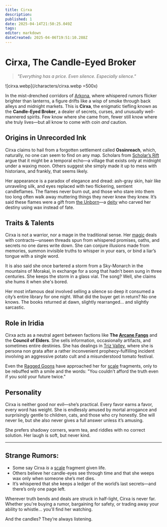 ```yaml
---
title: Cirxa
description: 
published: 1
date: 2025-04-14T21:50:25.049Z
tags: 
editor: markdown
dateCreated: 2025-04-06T19:51:10.288Z
---
```


# Cirxa, The Candle-Eyed Broker

> *"Everything has a price. Even silence. Especially silence."*

![cirxa.webp](/characters/cirxa.webp =500x)

In the mist-drenched corridors of [Arkona](/geography/settlement/city/arkona.md), where whispered rumors flicker brighter than lanterns, a figure drifts like a wisp of smoke through back alleys and midnight markets. This is **Cirxa**, the enigmatic tiefling known as the **Candle-Eyed Broker**, a dealer of secrets, curses, and unusually well-mannered spirits. Few know where she came from, fewer still know where she truly lives—but all know to come with coin *and* caution.

## Origins in Unrecorded Ink

Cirxa claims to hail from a forgotten settlement called **Ossinreach**, which, naturally, no one can seem to find on any map. Scholars from [Scholar’s Rift](/geography/settlement/enclave/scholars-rift/scholars-rift.md) argue that it might be a temporal echo—a village that exists only at midnight under a waxing moon. Others suggest she simply made it up to mess with historians, and frankly, that seems likely.

Her appearance is a paradox of elegance and dread: ash-gray skin, hair like unraveling silk, and eyes replaced with two flickering, sentient candleflames. The flames never burn out, and those who stare into them too long often walk away muttering things they never knew they knew. It’s said these flames were a gift from [the Unborn](/being/deity/the-unborn.md)—a [deity](/structure/mechanic/deity.md) who carved her destiny using wax instead of fate.

## Traits & Talents

Cirxa is not a warrior, nor a mage in the traditional sense. Her [magic](/structure/mechanic/magic.md) deals with contracts—unseen threads spun from whispered promises, oaths, and secrets no one dares write down. She can conjure illusions made from memories, summon invisible truths to whisper in your ears, or bind a liar’s tongue with a single word.

It is also said she once bartered a storm from a Sky-Monarch in the mountains of Morakai, in exchange for a song that hadn’t been sung in three centuries. She keeps the storm in a glass vial. The song? Well, she claims she hums it when she's bored.

Her most infamous deal involved selling a silence so deep it consumed a city’s entire library for one night. What did the buyer get in return? No one knows. The books returned at dawn, slightly rearranged… and slightly sarcastic.

## Role in Iridia

Cirxa acts as a neutral agent between factions like **The [Arcane Fangs](/structure/society/factions/arcane-fangs.md)** and the **Council of Elders**. She sells information, occasionally artifacts, and sometimes entire destinies. She has dealings in [Triz Valley](/geography/settlement/city/triz-valley.md), where she is persona non grata after a rather inconvenient prophecy-fulfilling incident involving an aggressive potato cult and a misunderstood tomato festival.

Even the [Ragged Goons](/structure/society/factions/ragged-goons.md) have approached her for [scale](/geography/landmark/scale.md) fragments, only to be rebuffed with a smile and the words: "You couldn't afford the truth even if you sold your future twice."

## Personality

Cirxa is neither good nor evil—she’s practical. Every favor earns a favor, every word has weight. She is endlessly amused by mortal arrogance and surprisingly gentle to children, cats, and those who cry honestly. She will never lie, but she also never gives a full answer unless it’s amusing.

She prefers shadowy corners, warm tea, and riddles with no correct solution. Her laugh is soft, but never kind.

---

## Strange Rumors:
- Some say Cirxa *is* a [scale](/geography/landmark/scale.md) fragment given life.
- Others believe her candle-eyes see through time and that she weeps wax only when someone she’s met dies.
- It’s whispered that she keeps a ledger of the world’s last secrets—and there’s only one page left.

Wherever truth bends and deals are struck in half-light, Cirxa is never far. Whether you're buying a rumor, bargaining for safety, or trading away your ability to whistle… you'll find her watching.

And the candles? They’re always listening.
